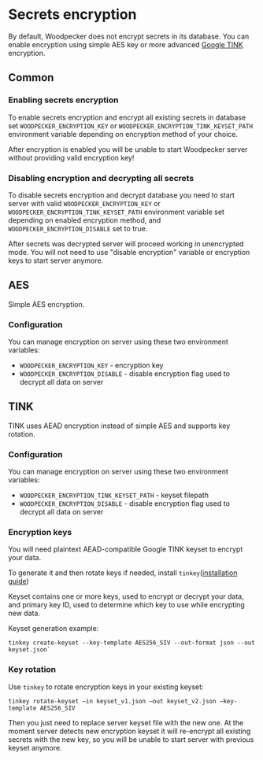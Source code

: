 # Secrets encryption

By default, Woodpecker does not encrypt secrets in its database. You can enable encryption 
using simple AES key or more advanced [Google TINK](https://developers.google.com/tink) encryption.

## Common

### Enabling secrets encryption

To enable secrets encryption and encrypt all existing secrets in database set
`WOODPECKER_ENCRYPTION_KEY` or `WOODPECKER_ENCRYPTION_TINK_KEYSET_PATH` environment variable depending on encryption
method of your choice.

After encryption is enabled you will be unable to start Woodpecker server without providing valid encryption key!

### Disabling encryption and decrypting all secrets

To disable secrets encryption and decrypt database you need to start server with valid
`WOODPECKER_ENCRYPTION_KEY` or `WOODPECKER_ENCRYPTION_TINK_KEYSET_PATH` environment variable set depending on
enabled encryption method, and `WOODPECKER_ENCRYPTION_DISABLE` set to true.

After secrets was decrypted server will proceed working in unencrypted mode. You will not need to use "disable encryption"
variable or encryption keys to start server anymore.


## AES
Simple AES encryption.

### Configuration
You can manage encryption on server using these two environment variables:
- `WOODPECKER_ENCRYPTION_KEY` - encryption key
- `WOODPECKER_ENCRYPTION_DISABLE` - disable encryption flag used to decrypt all data on server

## TINK
TINK uses AEAD encryption instead of simple AES and supports key rotation.

### Configuration
You can manage encryption on server using these two environment variables:
- `WOODPECKER_ENCRYPTION_TINK_KEYSET_PATH` - keyset filepath
- `WOODPECKER_ENCRYPTION_DISABLE` - disable encryption flag used to decrypt all data on server

### Encryption keys
You will need plaintext AEAD-compatible Google TINK keyset to encrypt your data.

To generate it and then rotate keys if needed, install `tinkey`([installation guide](https://developers.google.com/tink/install-tinkey))

Keyset contains one or more keys, used to encrypt or decrypt your data, and primary key ID, used to determine which key 
to use while encrypting new data.

Keyset generation example:
```shell
tinkey create-keyset --key-template AES256_SIV --out-format json --out keyset.json`
```

### Key rotation
Use `tinkey` to rotate encryption keys in your existing keyset:
```shell
tinkey rotate-keyset —in keyset_v1.json —out keyset_v2.json —key-template AES256_SIV
```

Then you just need to replace server keyset file with the new one. At the moment server detects new encryption
keyset it will re-encrypt all existing secrets with the new key, so you will be unable to start server with previous
keyset anymore.
